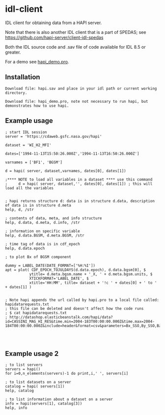 # idl-client

IDL client for obtaining data from a HAPI server.

Note that there is also another IDL client that is a part of SPEDAS; see https://github.com/hapi-server/client-idl-spedas

Both the IDL source code and .sav file of code available for IDL 8.5 or greater.

For a demo see [hapi_demo.pro](https://github.com/hapi-server/client-idl/blob/master/hapi_demo.pro).

## Installation
```
Download file: hapi.sav and place in your idl path or current working directory.

Download file: hapi_demo.pro, note not necessary to run hapi, but demonstrates how to use hapi.
```
## Example usage

```
; start IDL session
server = 'https://cdaweb.gsfc.nasa.gov/hapi'

dataset = 'WI_H2_MFI'

dates=['1994-11-13T15:50:26.000Z','1994-11-13T16:50:26.000Z']

varnames = ['BF1', 'BGSM']

d = hapi( server, dataset,varnames, dates[0], dates[1])

;**** NOTE to load all variables in a dataset **** use this command 
;     d = hapi( server, dataset,'', dates[0], dates[1]) ; this will load all the variables


; hapi returns structure d: data is in structure d.data, description of data is in structure d.meta
help, d, /str

; contents of data, meta, and info structure
help, d.data, d.meta, d.info, /str

; information on specific variable
help, d.data.BGSM, d.meta.BGSM, /str

; time tag of data is in cdf_epoch
help, d.data.epoch

; to plot Bx of BGSM component

dummy = LABEL_DATE(DATE_FORMAT=['%H:%I'])  
apt = plot( CDF_EPOCH_TOJULDAYS(d.data.epoch), d.data.bgsm[0], $
           ytitle= d.meta.bgsm.name + '_X, ' + d.meta.bgsm.units, $
           XTICKFORMAT='LABEL_DATE', $
           xtitle='HH:MM', title= dataset + '!c ' + dates[0] + ' to ' + dates[1] )


; Note hapi appends the url called by hapi.pro to a local file called: hapidatarequests.txt
; this file can be deleted and doesn't affect how the code runs
; $ cat hapidatarequests.txt
; http://datashop.elasticbeanstalk.com/hapi/data?id=CASSINI_MAG_HI_RES&time.min=2004-183T00:00:00.000Z&time.max=2004-184T00:00:00.000Z&include=header&format=csv&parameters=Bx_SSO,By_SSO,Bz_SSO




```
## Example usage 2
```
; to list servers
servers = hapi()
for i=0,n_elements(servers)-1 do print,i,' ', servers[i]

; to list datasets on a server
catalog = hapi( servers[1]) 
help, catalog

; to list information about a dataset on a server
info = hapi(servers[1], catalog[3])
help, info
```
